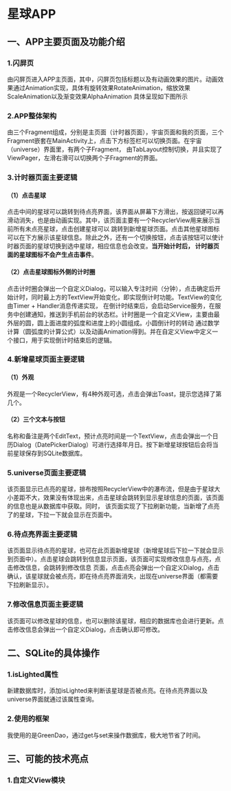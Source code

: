 # 星球APP
## 一、APP主要页面及功能介绍
### 1.闪屏页
由闪屏页进入APP主页面，其中，闪屏页包括标题以及有动画效果的图片。动画效果通过Animation实现，具体有旋转效果RotateAnimation，缩放效果ScaleAnimation以及渐变效果AlphaAnimation
具体呈现如下图所示
### 2.APP整体架构
由三个Fragment组成，分别是主页面（计时器页面），宇宙页面和我的页面，三个Fragment嵌套在MainActivity上，点击下方标签栏可以切换页面。在宇宙（universe）界面里，有两个子Fragment，
由TabLayout控制切换，并且实现了ViewPager，左滑右滑可以切换两个子Fragment的界面。
### 3.计时器页面主要逻辑
#### （1）点击星球
点击中间的星球可以跳转到待点亮界面，该界面从屏幕下方滑出，按返回键可以再滑动消失，也是由动画实现。其中，该页面主要有一个RecyclerView用来展示当前所有未点亮星球，点击创建星球可以
跳转到新增星球页面。点击其他星球图标可以在下方展示该星球信息。除此之外，还有一个切换按钮，点击该按钮可以使计时器页面的星球切换到选中星球，相应信息也会改变。**当开始计时后，
计时器页面的星球图标不会产生点击事件**。
#### （2）点击星球图标外侧的计时圈
点击计时圈会弹出一个自定义Dialog，可以输入专注时间（分钟），点击确定后开始计时，同时最上方的TextView开始变化，即实现倒计时功能。TextView的变化由Timer + Handler消息传递实现，
在倒计时结束后，会启动Service服务，在服务中创建通知，推送到手机前台的状态栏。计时圈是一个自定义View，主要由最外层的圆，圆上面进度的弧度和进度上的小圆组成。小圆倒计时的转动
通过数学计算（圆弧度的计算公式）以及动画Animation得到。并在自定义View中定义一个接口，用于实现倒计时结束后的逻辑。
### 4.新增星球页面主要逻辑
#### （1）外观
外观是一个RecyclerView，有4种外观可选，点击会弹出Toast，提示您选择了第几个。
#### （2）三个文本与按钮
名称和备注是两个EditText，预计点亮时间是一个TextView，点击会弹出一个日历Dialog（DatePickerDialog）可进行选择年月日。按下新增星球按钮后会将当前星球保存到SQLite数据库。
### 5.universe页面主要逻辑
该页面显示已点亮的星球，排布按照RecyclerView中的瀑布流，但是由于星球大小差距不大，效果没有体现出来，点击星球会跳转到显示星球信息的页面，该页面的信息也是从数据库中获取。同时，
该页面实现了下拉刷新功能，当新增了点亮了的星球，下拉一下就会显示在页面中。
### 6.待点亮界面主要逻辑
该页面显示待点亮的星球，也可在此页面新增星球（新增星球后下拉一下就会显示到页面中）。点击星球会跳转到信息显示页面，该页面可实现修改信息与点亮，点击修改信息，会跳转到修改信息
页面，点击点亮会弹出一个自定义Dialog，点击确认，该星球就会被点亮，即在待点亮界面消失，出现在universe界面（都需要下拉刷新显示）。
### 7.修改信息页面主要逻辑
该页面可以修改星球的信息，也可以删除该星球，相应的数据库也会进行更新。点击修改信息会弹出一个自定义Dialog，点击确认即可修改。
## 二、SQLite的具体操作
### 1.isLighted属性
新建数据库时，添加isLighted来判断该星球是否被点亮。在待点亮界面以及universe界面就通过该属性查询。
### 2.使用的框架
我使用的是GreenDao，通过get与set来操作数据库，极大地节省了时间。
## 三、可能的技术亮点
### 1.自定义View模块

